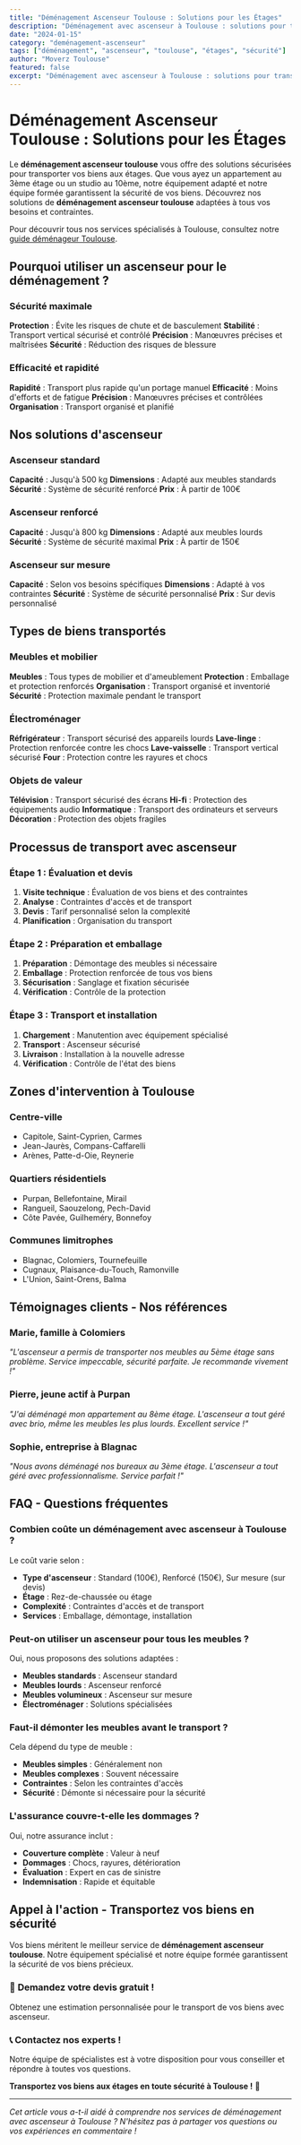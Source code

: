 ```yaml
---
title: "Déménagement Ascenseur Toulouse : Solutions pour les Étages"
description: "Déménagement avec ascenseur à Toulouse : solutions pour transporter vos biens aux étages. Équipement adapté, équipe formée, sécurité garantie. Devis gratuit."
date: "2024-01-15"
category: "deménagement-ascenseur"
tags: ["déménagement", "ascenseur", "toulouse", "étages", "sécurité"]
author: "Moverz Toulouse"
featured: false
excerpt: "Déménagement avec ascenseur à Toulouse : solutions pour transporter vos biens aux étages. Équipement adapté, équipe formée, sécurité garantie."
---
```


# Déménagement Ascenseur Toulouse : Solutions pour les Étages

Le **déménagement ascenseur toulouse** vous offre des solutions sécurisées pour transporter vos biens aux étages. Que vous ayez un appartement au 3ème étage ou un studio au 10ème, notre équipement adapté et notre équipe formée garantissent la sécurité de vos biens. Découvrez nos solutions de **déménagement ascenseur toulouse** adaptées à tous vos besoins et contraintes.

Pour découvrir tous nos services spécialisés à Toulouse, consultez notre [guide déménageur Toulouse](/blog/piliers/demenageur-toulouse).

## Pourquoi utiliser un ascenseur pour le déménagement ?

### Sécurité maximale

**Protection** : Évite les risques de chute et de basculement
**Stabilité** : Transport vertical sécurisé et contrôlé
**Précision** : Manœuvres précises et maîtrisées
**Sécurité** : Réduction des risques de blessure

### Efficacité et rapidité

**Rapidité** : Transport plus rapide qu'un portage manuel
**Efficacité** : Moins d'efforts et de fatigue
**Précision** : Manœuvres précises et contrôlées
**Organisation** : Transport organisé et planifié

## Nos solutions d'ascenseur

### Ascenseur standard

**Capacité** : Jusqu'à 500 kg
**Dimensions** : Adapté aux meubles standards
**Sécurité** : Système de sécurité renforcé
**Prix** : À partir de 100€

### Ascenseur renforcé

**Capacité** : Jusqu'à 800 kg
**Dimensions** : Adapté aux meubles lourds
**Sécurité** : Système de sécurité maximal
**Prix** : À partir de 150€

### Ascenseur sur mesure

**Capacité** : Selon vos besoins spécifiques
**Dimensions** : Adapté à vos contraintes
**Sécurité** : Système de sécurité personnalisé
**Prix** : Sur devis personnalisé

## Types de biens transportés

### Meubles et mobilier

**Meubles** : Tous types de mobilier et d'ameublement
**Protection** : Emballage et protection renforcés
**Organisation** : Transport organisé et inventorié
**Sécurité** : Protection maximale pendant le transport

### Électroménager

**Réfrigérateur** : Transport sécurisé des appareils lourds
**Lave-linge** : Protection renforcée contre les chocs
**Lave-vaisselle** : Transport vertical sécurisé
**Four** : Protection contre les rayures et chocs

### Objets de valeur

**Télévision** : Transport sécurisé des écrans
**Hi-fi** : Protection des équipements audio
**Informatique** : Transport des ordinateurs et serveurs
**Décoration** : Protection des objets fragiles

## Processus de transport avec ascenseur

### Étape 1 : Évaluation et devis

1. **Visite technique** : Évaluation de vos biens et des contraintes
2. **Analyse** : Contraintes d'accès et de transport
3. **Devis** : Tarif personnalisé selon la complexité
4. **Planification** : Organisation du transport

### Étape 2 : Préparation et emballage

1. **Préparation** : Démontage des meubles si nécessaire
2. **Emballage** : Protection renforcée de tous vos biens
3. **Sécurisation** : Sanglage et fixation sécurisée
4. **Vérification** : Contrôle de la protection

### Étape 3 : Transport et installation

1. **Chargement** : Manutention avec équipement spécialisé
2. **Transport** : Ascenseur sécurisé
3. **Livraison** : Installation à la nouvelle adresse
4. **Vérification** : Contrôle de l'état des biens

## Zones d'intervention à Toulouse

### Centre-ville
- Capitole, Saint-Cyprien, Carmes
- Jean-Jaurès, Compans-Caffarelli
- Arènes, Patte-d-Oie, Reynerie

### Quartiers résidentiels
- Purpan, Bellefontaine, Mirail
- Rangueil, Saouzelong, Pech-David
- Côte Pavée, Guilheméry, Bonnefoy

### Communes limitrophes
- Blagnac, Colomiers, Tournefeuille
- Cugnaux, Plaisance-du-Touch, Ramonville
- L'Union, Saint-Orens, Balma

## Témoignages clients - Nos références

### Marie, famille à Colomiers
*"L'ascenseur a permis de transporter nos meubles au 5ème étage sans problème. Service impeccable, sécurité parfaite. Je recommande vivement !"*

### Pierre, jeune actif à Purpan
*"J'ai déménagé mon appartement au 8ème étage. L'ascenseur a tout géré avec brio, même les meubles les plus lourds. Excellent service !"*

### Sophie, entreprise à Blagnac
*"Nous avons déménagé nos bureaux au 3ème étage. L'ascenseur a tout géré avec professionnalisme. Service parfait !"*

## FAQ - Questions fréquentes

### Combien coûte un déménagement avec ascenseur à Toulouse ?

Le coût varie selon :
- **Type d'ascenseur** : Standard (100€), Renforcé (150€), Sur mesure (sur devis)
- **Étage** : Rez-de-chaussée ou étage
- **Complexité** : Contraintes d'accès et de transport
- **Services** : Emballage, démontage, installation

### Peut-on utiliser un ascenseur pour tous les meubles ?

Oui, nous proposons des solutions adaptées :
- **Meubles standards** : Ascenseur standard
- **Meubles lourds** : Ascenseur renforcé
- **Meubles volumineux** : Ascenseur sur mesure
- **Électroménager** : Solutions spécialisées

### Faut-il démonter les meubles avant le transport ?

Cela dépend du type de meuble :
- **Meubles simples** : Généralement non
- **Meubles complexes** : Souvent nécessaire
- **Contraintes** : Selon les contraintes d'accès
- **Sécurité** : Démonte si nécessaire pour la sécurité

### L'assurance couvre-t-elle les dommages ?

Oui, notre assurance inclut :
- **Couverture complète** : Valeur à neuf
- **Dommages** : Chocs, rayures, détérioration
- **Évaluation** : Expert en cas de sinistre
- **Indemnisation** : Rapide et équitable

## Appel à l'action - Transportez vos biens en sécurité

Vos biens méritent le meilleur service de **déménagement ascenseur toulouse**. Notre équipement spécialisé et notre équipe formée garantissent la sécurité de vos biens précieux.

### 🏢 **Demandez votre devis gratuit !**

Obtenez une estimation personnalisée pour le transport de vos biens avec ascenseur.

### 📞 **Contactez nos experts !**

Notre équipe de spécialistes est à votre disposition pour vous conseiller et répondre à toutes vos questions.

**Transportez vos biens aux étages en toute sécurité à Toulouse !** 🚚

---

*Cet article vous a-t-il aidé à comprendre nos services de déménagement avec ascenseur à Toulouse ? N'hésitez pas à partager vos questions ou vos expériences en commentaire !*

